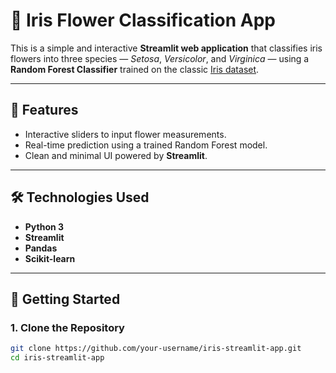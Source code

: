 # 🌸 Iris Flower Classification App

This is a simple and interactive **Streamlit web application** that classifies iris flowers into three species — *Setosa*, *Versicolor*, and *Virginica* — using a **Random Forest Classifier** trained on the classic [Iris dataset](https://scikit-learn.org/stable/modules/generated/sklearn.datasets.load_iris.html).

---

## 📌 Features

- Interactive sliders to input flower measurements.
- Real-time prediction using a trained Random Forest model.
- Clean and minimal UI powered by **Streamlit**.

---

## 🛠️ Technologies Used

- **Python 3**
- **Streamlit**
- **Pandas**
- **Scikit-learn**

---

## 🚀 Getting Started

### 1. Clone the Repository

```bash
git clone https://github.com/your-username/iris-streamlit-app.git
cd iris-streamlit-app
